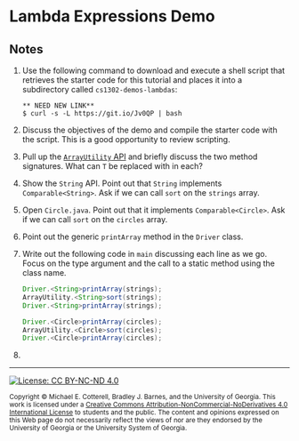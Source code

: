 # Lambda Expressions Demo

## Notes

1. Use the following command to download and execute a shell script that retrieves
   the starter code for this tutorial and places it into a subdirectory
   called `cs1302-demos-lambdas`:

   ```
   ** NEED NEW LINK**
   $ curl -s -L https://git.io/Jv0QP | bash
   ```

1. Discuss the objectives of the demo and compile the starter code with the script. This is a
   good opportunity to review scripting.
   
1. Pull up the [`ArrayUtility` API](http://cobweb.cs.uga.edu/~mec/cs1302/cs1302-ce15-api/cs1302/util/ArrayUtility.html)
   and briefly discuss the two method signatures. What can `T` be replaced with in each?
   
1. Show the `String` API. Point out that `String` implements `Comparable<String>`. Ask if we can call `sort` 
   on the `strings` array.

1. Open `Circle.java`. Point out that it implements `Comparable<Circle>`. Ask if we can call `sort` on the 
   `circles` array.
   
1. Point out the generic `printArray` method in the `Driver` class.

1. Write out the following code in `main` discussing each line as we go. Focus on the type argument and the call to
   a static method using the class name.

   ```java
   Driver.<String>printArray(strings);
   ArrayUtility.<String>sort(strings);
   Driver.<String>printArray(strings);

   Driver.<Circle>printArray(circles);
   ArrayUtility.<Circle>sort(circles);
   Driver.<Circle>printArray(circles);
   ```
   
1. 

<hr/>

[![License: CC BY-NC-ND 4.0](https://img.shields.io/badge/License-CC%20BY--NC--ND%204.0-lightgrey.svg)](http://creativecommons.org/licenses/by-nc-nd/4.0/)

<small>
Copyright &copy; Michael E. Cotterell, Bradley J. Barnes, and the University of Georgia.
This work is licensed under a <a rel="license" href="http://creativecommons.org/licenses/by-nc-nd/4.0/">Creative Commons Attribution-NonCommercial-NoDerivatives 4.0 International License</a> to students and the public.
The content and opinions expressed on this Web page do not necessarily reflect the views of nor are they endorsed by the University of Georgia or the University System of Georgia.
</small>
